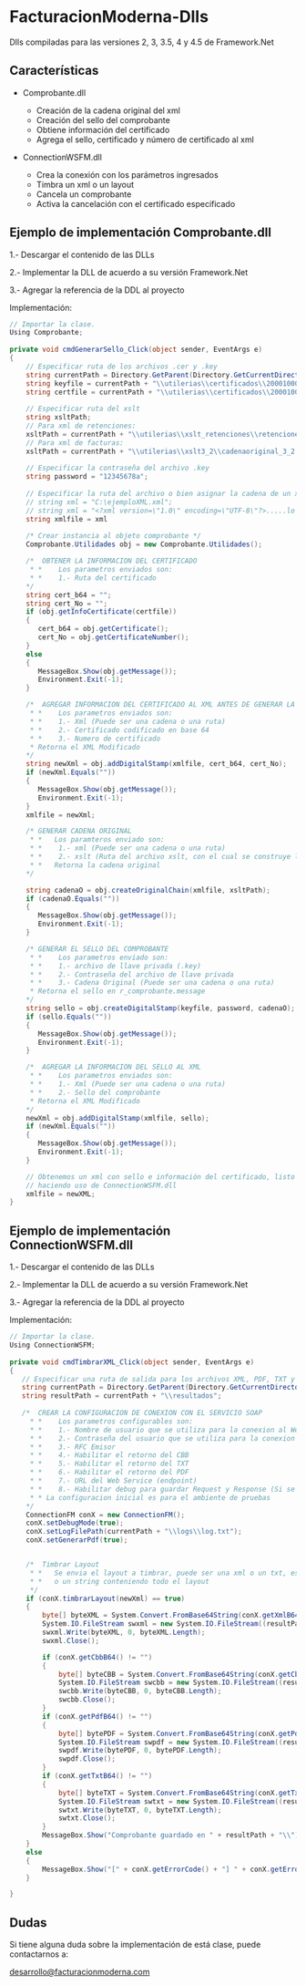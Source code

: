 FacturacionModerna-Dlls
=======================

Dlls compiladas para las versiones 2, 3, 3.5, 4 y 4.5 de Framework.Net


## Características

* Comprobante.dll
  * Creación de la cadena original del xml
  * Creación del sello del comprobante
  * Obtiene información del certificado
  * Agrega el sello, certificado y número de certificado al xml

* ConnectionWSFM.dll
  * Crea la conexión con los parámetros ingresados
  * Timbra un xml o un layout
  * Cancela un comprobante
  * Activa la cancelación con el certificado especificado


## Ejemplo de implementación Comprobante.dll

1.- Descargar el contenido de las DLLs
 
2.- Implementar la DLL de acuerdo a su versión Framework.Net

3.- Agregar la referencia de la DDL al proyecto

Implementación:
```C#
// Importar la clase.
Using Comprobante;
 
private void cmdGenerarSello_Click(object sender, EventArgs e)
{
    // Especificar ruta de los archivos .cer y .key
    string currentPath = Directory.GetParent(Directory.GetCurrentDirectory()).Parent.Parent.Parent.FullName;
    string keyfile = currentPath + "\\utilerias\\certificados\\20001000000200000278.key";
    string certfile = currentPath + "\\utilerias\\certificados\\20001000000200000278.cer";
    
    // Especificar ruta del xslt 
    string xsltPath;
    // Para xml de retenciones:
    xsltPath = currentPath + "\\utilerias\\xslt_retenciones\\retenciones.xslt";
    // Para xml de facturas:
    xsltPath = currentPath + "\\utilerias\\xslt3_2\\cadenaoriginal_3_2.xslt";
    
    // Especificar la contraseña del archivo .key
    string password = "12345678a";
    
    // Especificar la ruta del archivo o bien asignar la cadena de un xml, ejemplos
    // string xml = "C:\ejemploXML.xml";
    // string xml = "<?xml version=\"1.0\" encoding=\"UTF-8\"?>.....lo demas del xml....."
    string xmlfile = xml
    
    /* Crear instancia al objeto comprobante */
    Comprobante.Utilidades obj = new Comprobante.Utilidades();

    /*  OBTENER LA INFORMACION DEL CERTIFICADO
     * *    Los parametros enviados son:
     * *    1.- Ruta del certificado
    */
    string cert_b64 = "";
    string cert_No = "";
    if (obj.getInfoCertificate(certfile))
    {
       cert_b64 = obj.getCertificate();
       cert_No = obj.getCertificateNumber();
    }
    else
    {
       MessageBox.Show(obj.getMessage());
       Environment.Exit(-1);
    }

    /*  AGREGAR INFORMACION DEL CERTIFICADO AL XML ANTES DE GENERAR LA CADENA ORIGINA
     * *    Los parametros enviados son:
     * *    1.- Xml (Puede ser una cadena o una ruta)
     * *    2.- Certificado codificado en base 64
     * *    3.- Numero de certificado
     * Retorna el XML Modificado
    */
    string newXml = obj.addDigitalStamp(xmlfile, cert_b64, cert_No);
    if (newXml.Equals(""))
    {
       MessageBox.Show(obj.getMessage());
       Environment.Exit(-1);
    }
    xmlfile = newXml;

    /* GENERAR CADENA ORIGINAL
     * *   Los paramteros enviado son:
     * *    1.- xml (Puede ser una cadena o una ruta)
     * *    2.- xslt (Ruta del archivo xslt, con el cual se construye la cadena original)
     * *   Retorna la cadena original
    */

    string cadenaO = obj.createOriginalChain(xmlfile, xsltPath);
    if (cadenaO.Equals(""))
    {
       MessageBox.Show(obj.getMessage());
       Environment.Exit(-1);
    }

    /* GENERAR EL SELLO DEL COMPROBANTE
     * *    Los parametros enviado son:
     * *    1.- archivo de llave privada (.key)
     * *    2.- Contraseña del archivo de llave privada
     * *    3.- Cadena Original (Puede ser una cadena o una ruta)
     * Retorna el sello en r_comprobante.message
    */
    string sello = obj.createDigitalStamp(keyfile, password, cadenaO);
    if (sello.Equals(""))
    {
       MessageBox.Show(obj.getMessage());
       Environment.Exit(-1);
    }

    /*  AGREGAR LA INFORMACION DEL SELLO AL XML
     * *    Los parametros enviados son:
     * *    1.- Xml (Puede ser una cadena o una ruta)
     * *    2.- Sello del comprobante
     * Retorna el XML Modificado
    */
    newXml = obj.addDigitalStamp(xmlfile, sello);
    if (newXml.Equals(""))
    {
       MessageBox.Show(obj.getMessage());
       Environment.Exit(-1);
    }

    // Obtenemos un xml con sello e información del certificado, listo para ser timbrado
    // haciendo uso de ConnectionWSFM.dll
    xmlfile = newXML;
}
```


## Ejemplo de implementación ConnectionWSFM.dll

1.- Descargar el contenido de las DLLs
 
2.- Implementar la DLL de acuerdo a su versión Framework.Net

3.- Agregar la referencia de la DDL al proyecto

Implementación:
```C#
// Importar la clase.
Using ConnectionWSFM;
 
private void cmdTimbrarXML_Click(object sender, EventArgs e)
{
   // Especificar una ruta de salida para los archivos XML, PDF, TXT y CBB (Opcional)
   string currentPath = Directory.GetParent(Directory.GetCurrentDirectory()).Parent.Parent.Parent.FullName;
   string resultPath = currentPath + "\\resultados";
   
   /*  CREAR LA CONFIGURACION DE CONEXION CON EL SERVICIO SOAP
	 * *    Los parametros configurables son:
	 * *    1.- Nombre de usuario que se utiliza para la conexion al Web Service
	 * *    2.- Contraseña del usuario que se utiliza para la conexion al Web Service
	 * *    3.- RFC Emisor
	 * *    4.- Habilitar el retorno del CBB
	 * *    5.- Habilitar el retorno del TXT
	 * *    6.- Habilitar el retorno del PDF
	 * *    7.- URL del Web Service (endpoint)
	 * *    8.- Habilitar debug para guardar Request y Response (Si se habilita, se debe de especificar una ruta del archivo log)
	 * * La configuracion inicial es para el ambiente de pruebas
	*/
	ConnectionFM conX = new ConnectionFM();
	conX.setDebugMode(true);
	conX.setLogFilePath(currentPath + "\\logs\\log.txt");
	conX.setGenerarPdf(true);


	/*  Timbrar Layout
	 * *   Se envia el layout a timbrar, puede ser una xml o un txt, especificando la ruta del archivo
	 * *   o un string conteniendo todo el layout
	 */
	if (conX.timbrarLayout(newXml) == true)
	{
		byte[] byteXML = System.Convert.FromBase64String(conX.getXmlB64());
		System.IO.FileStream swxml = new System.IO.FileStream((resultPath + ("\\" + (conX.getUuid() + ".xml"))), System.IO.FileMode.Create);
		swxml.Write(byteXML, 0, byteXML.Length);
		swxml.Close();

		if (conX.getCbbB64() != "")
		{
			byte[] byteCBB = System.Convert.FromBase64String(conX.getCbbB64());
			System.IO.FileStream swcbb = new System.IO.FileStream((resultPath + ("\\" + (conX.getUuid() + ".png"))), System.IO.FileMode.Create);
			swcbb.Write(byteCBB, 0, byteCBB.Length);
			swcbb.Close();
		}
		if (conX.getPdfB64() != "")
		{
			byte[] bytePDF = System.Convert.FromBase64String(conX.getPdfB64());
			System.IO.FileStream swpdf = new System.IO.FileStream((resultPath + ("\\" + (conX.getUuid() + ".pdf"))), System.IO.FileMode.Create);
			swpdf.Write(bytePDF, 0, bytePDF.Length);
			swpdf.Close();
		}
		if (conX.getTxtB64() != "")
		{
			byte[] byteTXT = System.Convert.FromBase64String(conX.getTxtB64());
			System.IO.FileStream swtxt = new System.IO.FileStream((resultPath + ("\\" + (conX.getUuid() + ".txt"))), System.IO.FileMode.Create);
			swtxt.Write(byteTXT, 0, byteTXT.Length);
			swtxt.Close();
		}
		MessageBox.Show("Comprobante guardado en " + resultPath + "\\");
	}
	else
	{
		MessageBox.Show("[" + conX.getErrorCode() + "] " + conX.getErrorMessage());
	}

}
```
## Dudas
Si tiene alguna duda sobre la implementación de está clase, puede contactarnos a: 

desarrollo@facturacionmoderna.com 

[1]: https://github.com/facturacionmoderna/FacturacionModerna-CSharp/blob/master/TimbradoCancelado/TimbradoCancelado/frmEjemplos.cs
